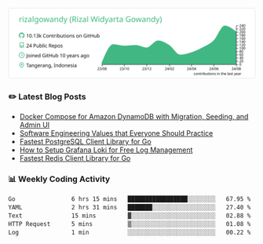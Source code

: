![profile-details](profile-summary-card-output/vue/0-profile-details.svg)

### :pencil2: Latest Blog Posts
<!-- BLOG-POST-LIST:START -->
- [Docker Compose for Amazon DynamoDB with Migration, Seeding, and Admin UI](https://medium.com/geekculture/docker-compose-for-amazon-dynamodb-with-migration-seeding-and-admin-ui-db11a348cc6a?source=rss-5763b0f1aba6------2)
- [Software Engineering Values that Everyone Should Practice](https://levelup.gitconnected.com/software-engineering-values-that-everyone-should-practice-c980d00cd103?source=rss-5763b0f1aba6------2)
- [Fastest PostgreSQL Client Library for Go](https://levelup.gitconnected.com/fastest-postgresql-client-library-for-go-579fa97909fb?source=rss-5763b0f1aba6------2)
- [How to Setup Grafana Loki for Free Log Management](https://levelup.gitconnected.com/how-to-setup-grafana-loki-for-free-log-management-ceb60558503c?source=rss-5763b0f1aba6------2)
- [Fastest Redis Client Library for Go](https://levelup.gitconnected.com/fastest-redis-client-library-for-go-7993f618f5ab?source=rss-5763b0f1aba6------2)
<!-- BLOG-POST-LIST:END -->

### 📊 Weekly Coding Activity
<!--START_SECTION:waka-->

```txt
Go                6 hrs 15 mins   █████████████████░░░░░░░░   67.95 %
YAML              2 hrs 31 mins   ███████░░░░░░░░░░░░░░░░░░   27.40 %
Text              15 mins         ▓░░░░░░░░░░░░░░░░░░░░░░░░   02.88 %
HTTP Request      5 mins          ▒░░░░░░░░░░░░░░░░░░░░░░░░   01.08 %
Log               1 min           ░░░░░░░░░░░░░░░░░░░░░░░░░   00.22 %
```

<!--END_SECTION:waka-->
